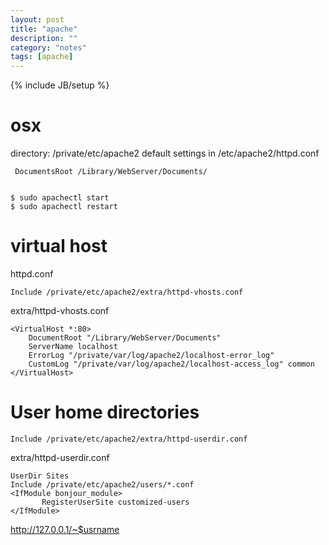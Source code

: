 ```yaml
---
layout: post
title: "apache"
description: ""
category: "notes"
tags: [apache]
---
```

{% include JB/setup %}

# osx
directory: /private/etc/apache2
default settings in /etc/apache2/httpd.conf

     DocumentsRoot /Library/WebServer/Documents/
     

    $ sudo apachectl start 
    $ sudo apachectl restart



# virtual host

httpd.conf

    Include /private/etc/apache2/extra/httpd-vhosts.conf

extra/httpd-vhosts.conf

    <VirtualHost *:80>
        DocumentRoot "/Library/WebServer/Documents"
        ServerName localhost
        ErrorLog "/private/var/log/apache2/localhost-error_log"
        CustomLog "/private/var/log/apache2/localhost-access_log" common
    </VirtualHost>


# User home directories

    Include /private/etc/apache2/extra/httpd-userdir.conf

extra/httpd-userdir.conf

    UserDir Sites
    Include /private/etc/apache2/users/*.conf
    <IfModule bonjour_module>
           RegisterUserSite customized-users
    </IfModule>

http://127.0.0.1/~$usrname


